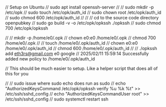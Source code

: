 
// Setup on Ubuntu
// sudo apt install openssh-server
//
// sudo mkdir -p /etc/opk
// sudo touch /etc/opk/auth_id
// sudo chown root /etc/opk/auth_id
// sudo chmod 600 /etc/opk/auth_id
//
//
// cd to the source code directory openpubkey
// sudo go build -v -o /etc/opk/opkssh ./opkssh
// sudo chmod 700 /etc/opk/opkssh

//
// mkdir -p /home/e0/.opk
// chown e0:e0 /home/e0/.opk
// chmod 700 /home/e0/.opk
//
// touch /home/e0/.opk/auth_id
// chown e0:e0 /home/e0/.opk/auth_id
// chmod 600 /home/e0/.opk/auth_id
//
// ./opkssh add eth3rs@gmail.com e0 google
// 2025/02/11 15:59:14 Successfully added new policy to /home/e0/.opk/auth_id

// This should be much easier to setup. Like a helper script that does all of this for you

// // sudo issue where sudo echo does run as sudo
// echo "AuthorizedKeysCommand /etc/opk/opkssh verify %u %k %t" >> /etc/ssh/sshd_config
// echo "AuthorizedKeysCommandUser root" >> /etc/ssh/sshd_config
// sudo systemctl restart ssh